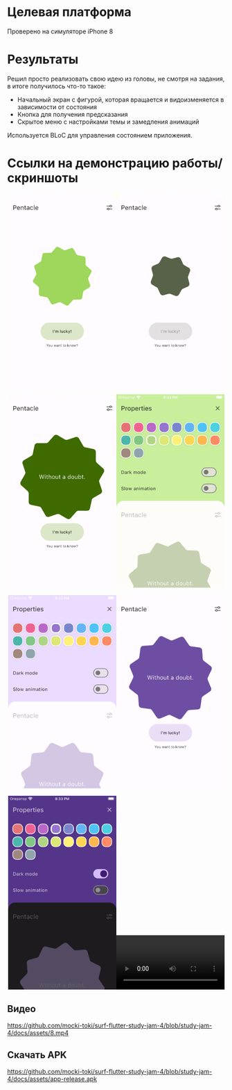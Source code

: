 # Целевая платформа

Проверено на симуляторе iPhone 8

# Результаты

Решил просто реализовать свою идею из головы, не смотря на задания, в итоге получилось что-то такое:

- Начальный экран с фигурой, которая вращается и видоизменяется в зависимости от состояния
- Кнопка для получения предсказания
- Скрытое меню с настройками темы и замедления анимаций

Используется BLoC для управления состоянием приложения.

# Ссылки на демонстрацию работы/скриншоты

<p align="center"><img src="docs/assets/1.png" width="250"><img src="docs/assets/2.png" width="250"></p>
<p align="center"><img src="docs/assets/3.png" width="250"><img src="docs/assets/4.png" width="250"></p>
<p align="center"><img src="docs/assets/5.png" width="250"><img src="docs/assets/6.png" width="250"></p>
<p align="center"><img src="docs/assets/7.png" width="250"><video src="docs/assets/8.mp4" width="250"></p>

## Видео

https://github.com/mocki-toki/surf-flutter-study-jam-4/blob/study-jam-4/docs/assets/8.mp4

## Скачать APK

https://github.com/mocki-toki/surf-flutter-study-jam-4/blob/study-jam-4/docs/assets/app-release.apk
